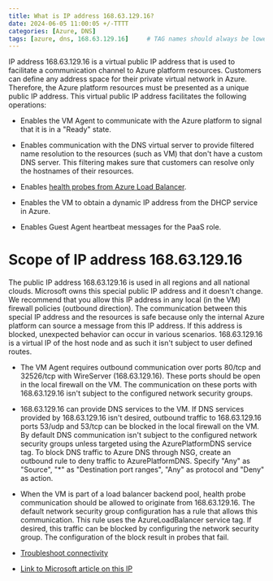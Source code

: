 ```yaml
---
title: What is IP address 168.63.129.16?
date: 2024-06-05 11:00:05 +/-TTTT
categories: [Azure, DNS]
tags: [azure, dns, 168.63.129.16]     # TAG names should always be lowercase
---
```


IP address 168.63.129.16 is a virtual public IP address that is used to facilitate a communication channel to Azure platform resources. Customers can define any address space for their private virtual network in Azure. Therefore, the Azure platform resources must be presented as a unique public IP address. This virtual public IP address facilitates the following operations:

- Enables the VM Agent to communicate with the Azure platform to signal that it is in a "Ready" state.

- Enables communication with the DNS virtual server to provide filtered name resolution to the resources (such as VM) that don't have a custom DNS server. This filtering makes sure that customers can resolve only the hostnames of their resources.

- Enables <a href="https://learn.microsoft.com/en-us/azure/load-balancer/load-balancer-custom-probe-overview" target="_blank">health probes from Azure Load Balancer</a>.

- Enables the VM to obtain a dynamic IP address from the DHCP service in Azure.

- Enables Guest Agent heartbeat messages for the PaaS role.

# Scope of IP address 168.63.129.16

The public IP address 168.63.129.16 is used in all regions and all national clouds. Microsoft owns this special public IP address and it doesn't change. We recommend that you allow this IP address in any local (in the VM) firewall policies (outbound direction). The communication between this special IP address and the resources is safe because only the internal Azure platform can source a message from this IP address. If this address is blocked, unexpected behavior can occur in various scenarios. 168.63.129.16 is a virtual IP of the host node and as such it isn't subject to user defined routes.

- The VM Agent requires outbound communication over ports 80/tcp and 32526/tcp with WireServer (168.63.129.16). These ports should be open in the local firewall on the VM. The communication on these ports with 168.63.129.16 isn't subject to the configured network security groups.

- 168.63.129.16 can provide DNS services to the VM. If DNS services provided by 168.63.129.16 isn't desired, outbound traffic to 168.63.129.16 ports 53/udp and 53/tcp can be blocked in the local firewall on the VM. By default DNS communication isn't subject to the configured network security groups unless targeted using the AzurePlatformDNS service tag. To block DNS traffic to Azure DNS through NSG, create an outbound rule to deny traffic to AzurePlatformDNS. Specify "Any" as "Source", "*" as "Destination port ranges", "Any" as protocol and "Deny" as action.

- When the VM is part of a load balancer backend pool, health probe communication should be allowed to originate from 168.63.129.16. The default network security group configuration has a rule that allows this communication. This rule uses the AzureLoadBalancer service tag. If desired, this traffic can be blocked by configuring the network security group. The configuration of the block result in probes that fail.

- <a href="https://learn.microsoft.com/en-us/azure/virtual-network/what-is-ip-address-168-63-129-16#troubleshoot-connectivity" target="_blank">Troubleshoot connectivity</a>

- <a href="https://learn.microsoft.com/en-us/azure/virtual-network/what-is-ip-address-168-63-129-16" target="_blank">Link to Microsoft article on this IP</a>